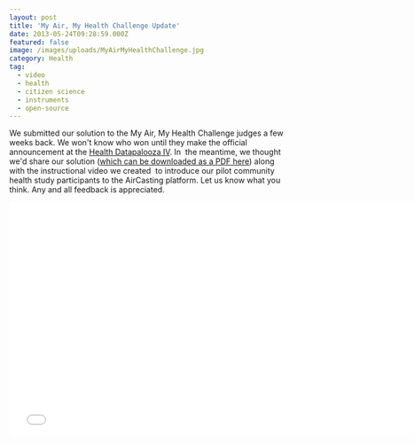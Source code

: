 ```yaml
---
layout: post
title: 'My Air, My Health Challenge Update'
date: 2013-05-24T09:28:59.000Z
featured: false
image: /images/uploads/MyAirMyHealthChallenge.jpg
category: Health
tag:
  - video
  - health
  - citizen science
  - instruments
  - open-source
---
```

<p>We submitted our solution to the My Air, My Health Challenge judges a few weeks back. We won't know who won until they make the official announcement at the <a href="http://healthdatapalooza.org/" target="_blank">Health Datapalooza IV</a>. In  the meantime, we thought we'd share our solution (<a href="http://www.takingspace.org/wp-content/uploads/MAMHSolutionNarrative-HabitatMap+NYU+CMU.pdf" target="_blank">which can be downloaded as a PDF here</a>) along with the instructional video we created  to introduce our pilot community health study participants to the AirCasting platform. Let us know what you think. Any and all feedback is appreciated.</p>
<p><iframe width="752" height="424" src="//www.youtube.com/embed/dRnS0sf3D2A?rel=0" frameborder="0" allowfullscreen></iframe></p>
